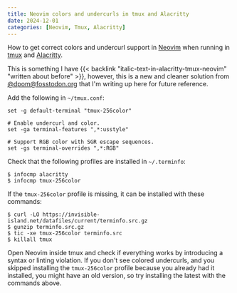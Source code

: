 ```yaml
---
title: Neovim colors and undercurls in tmux and Alacritty
date: 2024-12-01
categories: [Neovim, Tmux, Alacritty]
---
```


How to get correct colors and undercurl support in [Neovim] when running in [tmux] and [Alacritty].

This is something I have {{< backlink "italic-text-in-alacritty-tmux-neovim" "written about before" >}}, however, this
is a new and cleaner solution from [@dpom@fosstodon.org] that I'm writing up here for future reference.

Add the following in `~/tmux.conf`:

```shell
set -g default-terminal "tmux-256color"

# Enable undercurl and color.
set -ga terminal-features ",*:usstyle"

# Support RGB color with SGR escape sequences.
set -gs terminal-overrides ",*:RGB"
```

Check that the following profiles are installed in `~/.terminfo`:

```shell
$ infocmp alacritty
$ infocmp tmux-256color
```

If the `tmux-256color` profile is missing, it can be installed with these commands:

```shell
$ curl -LO https://invisible-island.net/datafiles/current/terminfo.src.gz
$ gunzip terminfo.src.gz
$ tic -xe tmux-256color terminfo.src
$ killall tmux
```

Open Neovim inside tmux and check if everything works by introducing a syntax or linting violation. If you don't see
colored undercurls, and you skipped installing the `tmux-256color` profile because you already had it installed, you
might have an old version, so try installing the latest with the commands above.

[Neovim]: https://neovim.io/
[tmux]: https://github.com/tmux/tmux
[Alacritty]: https://alacritty.org/
[@dpom@fosstodon.org]: https://chaos.social/@dpom@fosstodon.org/113547970039697221
